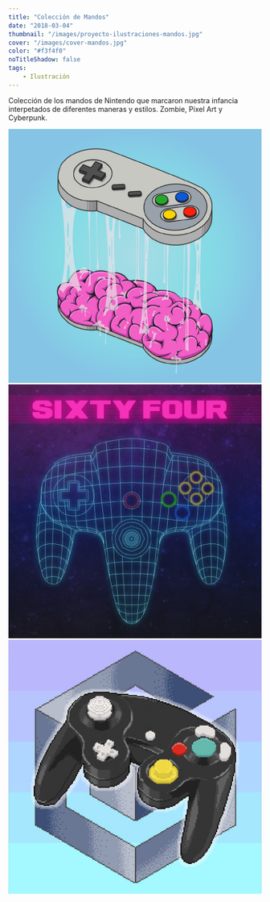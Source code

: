 ```yaml
---
title: "Colección de Mandos"
date: "2018-03-04"
thumbnail: "/images/proyecto-ilustraciones-mandos.jpg"
cover: "/images/cover-mandos.jpg"
color: "#f3f4f0"
noTitleShadow: false
tags:
    - Ilustración
---
```


Colección de los mandos de Nintendo que marcaron nuestra infancia interpetados de diferentes maneras y estilos. Zombie, Pixel Art y Cyberpunk.

<hidden>
<img src="mandos1.png">
</hidden>
<zoom-image src="mandos1.png"></zoom-image>

<divide>

<hidden>
<img src="mandos2.png">
</hidden>
<zoom-image src="mandos2.png"></zoom-image>

<hidden>
<img src="mandos3.png">
</hidden>
<zoom-image src="mandos3.png"></zoom-image>

</divide>
